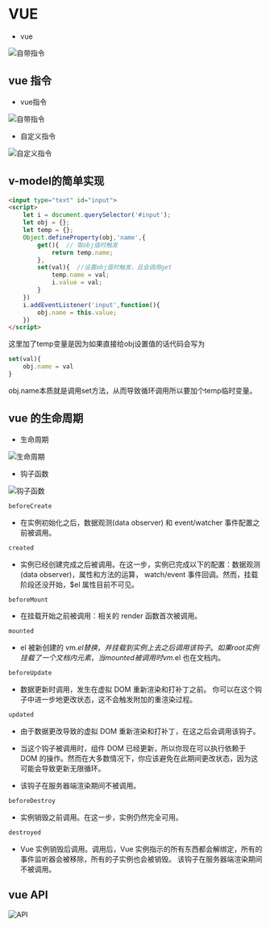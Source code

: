 # VUE

- vue

![自带指令](https://github.com/ChesterBu/Blog/blob/master/img/vueImg/vue.png?raw=true)

## vue 指令

- vue指令

![自带指令](https://github.com/ChesterBu/Blog/blob/master/img/vueImg/vdirective.png?raw=true)

- 自定义指令

![自定义指令](https://github.com/ChesterBu/Blog/blob/master/img/vueImg/directive.png?raw=true)

## v-model的简单实现

```html
<input type="text" id="input">
<script>
    let i = document.querySelector('#input');
    let obj = {};
    let temp = {}; 
    Object.defineProperty(obj,'name',{
        get(){  // 取obj值时触发
            return temp.name;
        },
        set(val){  //设置obj值时触发，且会调用get
            temp.name = val;
            i.value = val;
        }
    })
    i.addEventListener('input',function(){
        obj.name = this.value;
    })
</script>

```

这里加了temp变量是因为如果直接给obj设置值的话代码会写为

```js
set(val){
    obj.name = val
}
```

obj.name本质就是调用set方法，从而导致循环调用所以要加个temp临时变量。

## vue 的生命周期

- 生命周期

![生命周期](https://github.com/ChesterBu/Blog/blob/master/img/vueImg/lifecycle.png?raw=true)

- 钩子函数

![钩子函数](https://github.com/ChesterBu/Blog/blob/master/img/vueImg/lifecycle-hook.png?raw=true)

```js
beforeCreate
```

- 在实例初始化之后，数据观测(data observer) 和 event/watcher 事件配置之前被调用。

```js
created
```

- 实例已经创建完成之后被调用。在这一步，实例已完成以下的配置：数据观测(data observer)，属性和方法的运算， watch/event 事件回调。然而，挂载阶段还没开始，$el 属性目前不可见。

```js
beforeMount
```

- 在挂载开始之前被调用：相关的 render 函数首次被调用。

```js
mounted
```

- el 被新创建的 vm.$el 替换，并挂载到实例上去之后调用该钩子。如果 root 实例挂载了一个文档内元素，当 mounted 被调用时 vm.$el 也在文档内。

```js
beforeUpdate
```

- 数据更新时调用，发生在虚拟 DOM 重新渲染和打补丁之前。 你可以在这个钩子中进一步地更改状态，这不会触发附加的重渲染过程。

```js
updated
```

- 由于数据更改导致的虚拟 DOM 重新渲染和打补丁，在这之后会调用该钩子。

- 当这个钩子被调用时，组件 DOM 已经更新，所以你现在可以执行依赖于 DOM 的操作。然而在大多数情况下，你应该避免在此期间更改状态，因为这可能会导致更新无限循环。

- 该钩子在服务器端渲染期间不被调用。

```js
beforeDestroy
```

- 实例销毁之前调用。在这一步，实例仍然完全可用。

```js
destroyed
```

- Vue 实例销毁后调用。调用后，Vue 实例指示的所有东西都会解绑定，所有的事件监听器会被移除，所有的子实例也会被销毁。 该钩子在服务器端渲染期间不被调用。

## vue API

![API](https://github.com/ChesterBu/Blog/blob/master/img/vueImg/vueAPI.png?raw=true)
